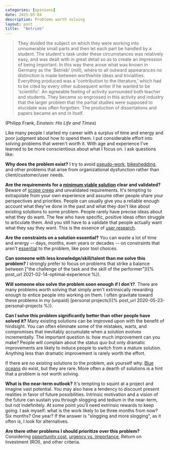 ```yaml
---
categories: [opinions]
date: 2025-05-04
description: Problems worth solving
layout: post
title:  "Betrieb"
---
```


> They divided the subject on which they were working into unnumerable small parts and then let each part be handled by a student. The student's task under these circumstances was relatively easy, and was dealt with in great detail so as to create an impression of being important. In this way there arose what was known in Germany as the 'Betrieb' (mill), where to all outward appearances no distinction is made between worthwhile ideas and trivialities. Everything produced was a 'contribution to the literature,' which had to be cited by every other subsequent writer if he wanted to be 'scientific'. An agreeable feeling of activity surrounded both teacher and students. They became so engrossed in this activity and industry that the larger problem that the partial studies were supposed to elucidate was often forgotten. The production of dissertations and papers became an end in itself.

(Philipp Frank, _Einstein: His Life and Times_)

Like many people I started my career with a surplus of time and energy and poor judgment about how to spend them. I put considerable effort into solving problems that weren't worth it. With age and experience I've learned to be more conscientious about what I focus on. I ask questions like:

**Why does the problem exist?** I try to avoid [pseudo-work](https://en.wikipedia.org/wiki/Bullshit_job), [bikeshedding](https://en.wikipedia.org/wiki/Law_of_triviality), and other problems that arise from organizational dysfunction rather than client/customer/user needs.

**Are the requirements for a [minimum viable solution](https://en.wikipedia.org/wiki/Minimum_viable_product) clear and validated?** Beware of [scope creep](https://en.wikipedia.org/wiki/Scope_creep) and unvalidated requirements.  It's tempting to extrapolate from your own experience and assume other people share your perspectives and priorities. People can usually give you a reliable enough account what they've done in the past and what they don't like about existing solutions to some problem. People rarely have precise ideas about what they do want. The few who have specific, positive ideas often struggle to articulate them. And you still have to a validate that people actually want what they say they want. This is the essence of [user research](https://en.wikipedia.org/wiki/User_Research).

**Are the constraints on a solution essential?** You can waste a lot of time and energy -- days, months, even years or decades -- on constraints that aren't [essential](https://en.wikipedia.org/wiki/Essential_complexity) to the problem, like poor tool choices.

**Can someone with less knowledge/skill/talent than me solve this problem?** I strongly prefer to focus on problems that strike a balance between ["the challenge of the task and the skill of the performer"]({% post_url 2021-02-14-optimal-experience %}).

**Will someone else solve the problem soon enough if I don't?**. There are many problems worth solving that simply aren't extrinsically rewarding enough to entice people into working on them. I often gravitate toward these problems in my (unpaid) [personal projects]({% post_url 2020-05-23-personal-projects %}).

**Can I solve this problem significantly better than other people have solved it?** Many existing solutions can be improved upon with the benefit of hindsight. You can often eliminate some of the mistakes, warts, and compromises that inevitably accumulate when a solution evolves incrementally. The important question is: how much improvement can you make? People will complain about the status quo but only dramatic improvements are likely to induce people to switch from a mature solution. Anything less than dramatic improvement is rarely worth the effort.

If there are no existing solutions to the problem, ask yourself why. [Blue oceans](https://en.wikipedia.org/wiki/Blue_Ocean_Strategy) do exist, but they are rare. More often a dearth of solutions is a hint that a problem is not worth solving.

**What is the near-term outlook?** It's tempting to squint at a project and imagine vast potential. You may also have a tendency to discount present realities in favor of future possibilities. Intrinsic motivation and a vision of the future can sustain you through slogging and tedium in the near-term, but not indefinitely.  At some point you'll need extrinsic rewards to keep going. I ask myself: what is the work likely to be three months from now? Six months? One year? If the answer is "slogging and more slogging", as it often is, I look for alternatives.

**Are there other problems I should prioritize over this problem?** Considering [opportunity cost](https://en.wikipedia.org/wiki/Opportunity_cost), [urgency vs. importance](https://en.wikipedia.org/wiki/Time_management#Eisenhower_method), Return on Investment (ROI), and other criteria.
